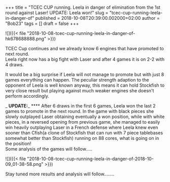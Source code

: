 +++
title = "TCEC CUP running. Leela in danger of elimination from the 1st round against Laser! UPDATE: Leela won!"
slug = "tcec-cup-running-leela-in-danger-of"
published = 2018-10-08T20:39:00.002000+02:00
author = "Bob23"
tags = []
draft = false
+++

![]({{< file "2018-10-08-tcec-cup-running-leela-in-danger-of-hk678688888.png" >}})

TCEC Cup continues and we already know 6 engines that have promoted to next
round.  
Leela right now has a big fight with Laser and after 4 games it is on 2-2 with
4 draws.

It would be a big surprise if Leela will not manage to promote but with just 8
games everything can happen. The peculiar strength adaption to the opponent of
Leela is well known anyway, this means it can hold Stockfish to very close
result but playing against much weaker engines she doesn't perform
accordingly.

 _ **UPDATE:**_ **** After 6 draws in the first 6 games, Leela won the last 2
games to promote in the next round. In the game with black pieces she slowly
outplayed Laser obtaining eventually a won position, while with white pieces,
in a reversed opening from previous game, she managed to easily win heavily
outplaying Laser in a French defense where Leela knew even sooner than Cfish(a
clone of Stockfish that can run with 7 piece tablebases somewhat better than
Stockfish) running on 88 cores, what is going on in the position!  
Some analysis of the games will follow.....

![]({{< file "2018-10-08-tcec-cup-running-leela-in-danger-of-2018-10-09_01-38-58.png" >}})

Stay tuned more results and analysis will follow........
